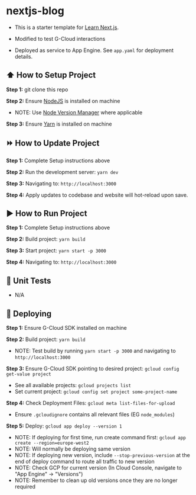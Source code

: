 # nextjs-blog

- This is a starter template for [Learn Next.js](https://nextjs.org/learn).

- Modified to test G-Cloud interactions

- Deployed as service to App Engine. See `app.yaml` for deployment details.

## :arrow_up: How to Setup Project

**Step 1:** git clone this repo

**Step 2:** Ensure [NodeJS](https://nodejs.org/en/) is installed on machine

- NOTE: Use [Node Version Manager](https://github.com/nvm-sh/nvm) where applicable

**Step 3:** Ensure [Yarn](https://yarnpkg.com/) is installed on machine

## :fast_forward: How to Update Project

**Step 1:** Complete Setup instructions above

**Step 2:** Run the development server: `yarn dev`

**Step 3:** Navigating to: `http://localhost:3000`

**Step 4:** Apply updates to codebase and website will hot-reload upon save.

## :arrow_forward: How to Run Project

**Step 1:** Complete Setup instructions above

**Step 2:** Build project: `yarn build`

**Step 3:** Start project: `yarn start -p 3000`

**Step 4:** Navigating to: `http://localhost:3000`

## :rotating_light: Unit Tests

- N/A

## :rocket: Deploying

**Step 1:** Ensure G-Cloud SDK installed on machine

**Step 2:** Build project: `yarn build`

- NOTE: Test build by running `yarn start -p 3000` and navigating to `http://localhost:3000`

**Step 3:** Ensure G-Cloud SDK pointing to desired project: `gcloud config get-value project`

- See all available projects: `gcloud projects list`
- Set current project: `gcloud config set project some-project-name`

**Step 4:** Check Deployment Files: `gcloud meta list-files-for-upload`

- Ensure `.gcloudignore` contains all relevant files (EG `node_modules`)

**Step 5:** Deploy: `gcloud app deploy --version 1`

- NOTE: If deploying for first time, run create command first: `gcloud app create --region=europe-west2`
- NOTE: Will normally be deploying same version
- NOTE: If deploying new version, include `--stop-previous-version` at the end of deploy command to route all traffic to new version
- NOTE: Check GCP for current version (In Cloud Console, navigate to "App Engine" -> "Versions")
- NOTE: Remember to clean up old versions once they are no longer required
